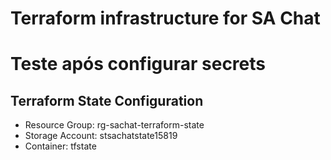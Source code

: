 # Terraform infrastructure for SA Chat
# Teste após configurar secrets

## Terraform State Configuration
- Resource Group: rg-sachat-terraform-state  
- Storage Account: stsachatstate15819
- Container: tfstate

